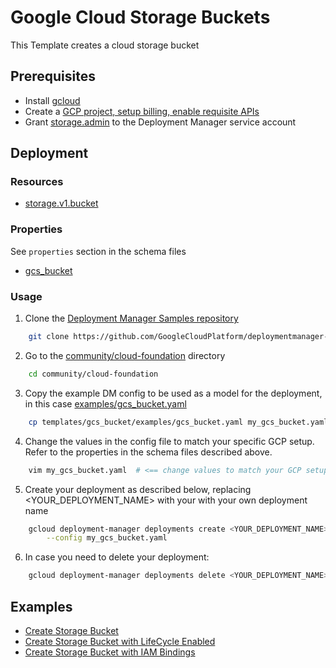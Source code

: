 # Google Cloud Storage Buckets

This Template creates a cloud storage bucket

## Prerequisites

- Install [gcloud](https://cloud.google.com/sdk)
- Create a [GCP project, setup billing, enable requisite APIs](../project/README.md)
- Grant [storage.admin](https://cloud.google.com/storage/docs/access-control/iam-roles) to the Deployment Manager service account

## Deployment

### Resources

- [storage.v1.bucket](https://cloud.google.com/storage/docs/creating-buckets)

### Properties

See `properties` section in the schema files

- [gcs_bucket](gcs_bucket.py.schema)

### Usage

1. Clone the [Deployment Manager Samples repository](https://github.com/GoogleCloudPlatform/deploymentmanager-samples)

```bash
    git clone https://github.com/GoogleCloudPlatform/deploymentmanager-samples
```

2. Go to the [community/cloud-foundation](../../) directory

```bash
    cd community/cloud-foundation
```

3. Copy the example DM config to be used as a model for the deployment, in this case [examples/gcs_bucket.yaml](examples/gcs_bucket.yaml)

```bash
    cp templates/gcs_bucket/examples/gcs_bucket.yaml my_gcs_bucket.yaml
```

4. Change the values in the config file to match your specific GCP setup.
   Refer to the properties in the schema files described above.

```bash
    vim my_gcs_bucket.yaml  # <== change values to match your GCP setup
```

5. Create your deployment as described below, replacing <YOUR_DEPLOYMENT_NAME>
   with your with your own deployment name

```bash
    gcloud deployment-manager deployments create <YOUR_DEPLOYMENT_NAME> \
        --config my_gcs_bucket.yaml
```

6. In case you need to delete your deployment:

```bash
    gcloud deployment-manager deployments delete <YOUR_DEPLOYMENT_NAME>
```

## Examples

- [Create Storage Bucket](examples/gcs_bucket.yaml)
- [Create Storage Bucket with LifeCycle Enabled](examples/gcs_bucket_lifecycle.yaml)
- [Create Storage Bucket with IAM Bindings](examples/gcs_bucket_iam_bindings.yaml)
